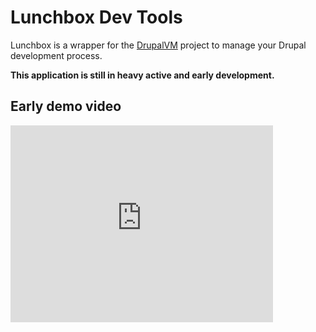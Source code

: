 # Lunchbox Dev Tools

Lunchbox is a wrapper for the [DrupalVM](http://drupalvm.com) project to manage your Drupal development process.

__This application is still in heavy active and early development.__


## Early demo video
<iframe width="420" height="315" src="https://www.youtube.com/embed/Due08SU5cb4" frameborder="0" allowfullscreen></iframe>
